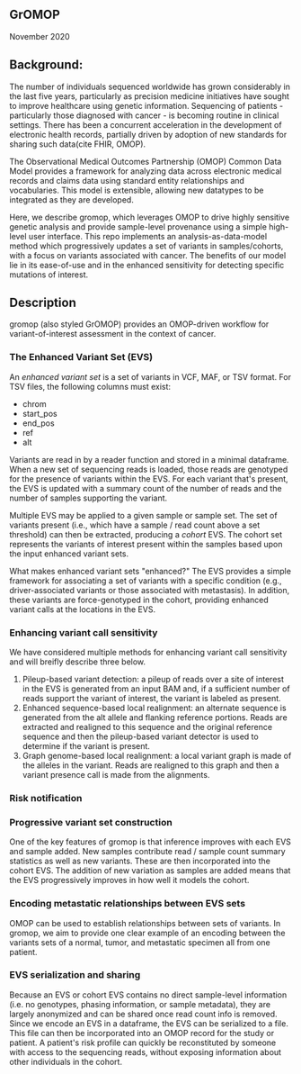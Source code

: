 GrOMOP
--------------------
November 2020

## Background:
The number of individuals sequenced worldwide has grown considerably
in the last five years, particularly as precision medicine initiatives
have sought to improve healthcare using genetic information. Sequencing of
patients - particularly those diagnosed with cancer - is becoming routine in
clinical settings. There has been a concurrent acceleration in the development
of electronic health records, partially driven by adoption of new standards for sharing
such data(cite FHIR, OMOP).


The Observational Medical Outcomes Partnership (OMOP) Common Data Model provides a framework
for analyzing data across electronic medical records and claims data using standard entity relationships and vocabularies.
This model is extensible, allowing new datatypes to be integrated as they are developed.

Here, we describe gromop, which leverages OMOP to drive highly sensitive genetic analysis
and provide sample-level provenance using a simple high-level user interface. This repo implements an analysis-as-data-model method which
progressively updates a set of variants in samples/cohorts, with a focus on variants
associated with cancer. The benefits of our model lie in its ease-of-use and in the 
enhanced sensitivity for detecting specific mutations of interest.

## Description
gromop (also styled GrOMOP) provides an OMOP-driven workflow for
variant-of-interest assessment in the context of cancer.

### The Enhanced Variant Set (EVS)
An _enhanced variant set_ is a set of variants in VCF, MAF, or TSV format. For
TSV files, the following columns must exist:
- chrom
- start_pos
- end_pos
- ref
- alt

Variants are read in by a reader function and stored in a minimal dataframe.
When a new set of sequencing reads is loaded, those reads are genotyped for
the presence of variants within the EVS. For each variant that's present,
the EVS is updated with a summary count of the number of reads and the number
of samples supporting the variant.

Multiple EVS may be applied to a given sample or sample set. The set of variants
present (i.e., which have a sample / read count above a set threshold) can
then be extracted, producing a _cohort_ EVS. The cohort set represents the variants
of interest present within the samples based upon the input enhanced variant sets.

What makes enhanced variant sets "enhanced?" The EVS provides a simple framework for
associating a set of variants with a specific condition (e.g., driver-associated variants
or those associated with metastasis). In addition, these variants are force-genotyped
in the cohort, providing enhanced variant calls at the locations in the EVS.

### Enhancing variant call sensitivity
We have considered multiple methods for enhancing variant call sensitivity and will breifly
describe three below.

1. Pileup-based variant detection: a pileup of reads over a site of interest in the EVS is generated from an input BAM and, if a sufficient number of reads support the variant of interest, the variant is labeled as present.
2. Enhanced sequence-based local realignment: an alternate sequence is generated from the alt allele and flanking reference portions. Reads are extracted and realigned to this sequence and the original reference sequence and then the pileup-based variant detector is used to determine if the variant is present.
3. Graph genome-based local realignment: a local variant graph is made of the alleles in the variant. Reads are realigned to this graph and then a variant presence call is made from the alignments.

### Risk notification 

### Progressive variant set construction
One of the key features of gromop is that inference improves with each EVS and sample added. New samples contribute read / sample count summary statistics as well as new variants. These are then incorporated into the cohort EVS. The addition of new variation as samples are added means that the EVS progressively improves in how well it models the cohort.

### Encoding metastatic relationships between EVS sets
OMOP can be used to establish relationships between sets of variants. In gromop, we aim to provide one clear example of an encoding between the variants sets of a normal, tumor, and metastatic specimen all from one patient.

### EVS serialization and sharing
Because an EVS or cohort EVS contains no direct sample-level information (i.e. no genotypes, phasing information, or sample metadata), they are largely anonymized and can be shared once read count info is removed. Since we encode an EVS in a dataframe, the EVS can be serialized to a file. This file can then be incorporated into an OMOP record for the study or patient. A patient's risk profile can quickly be reconstituted by someone with access to the sequencing reads, without exposing information about other individuals in the cohort.


